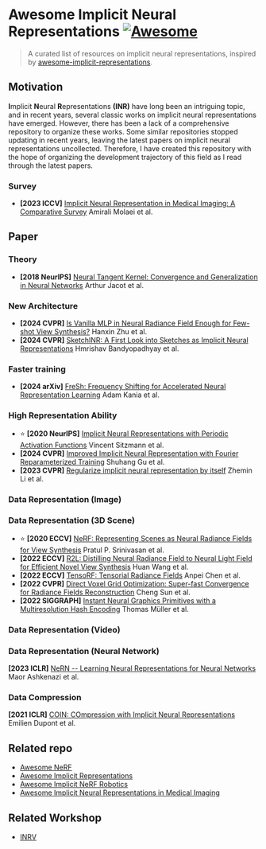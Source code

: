 # Awesome Implicit Neural Representations  [![Awesome](https://camo.githubusercontent.com/8693bde04030b1670d5097703441005eba34240c32d1df1eb82a5f0d6716518e/68747470733a2f2f63646e2e7261776769742e636f6d2f73696e647265736f726875732f617765736f6d652f643733303566333864323966656437386661383536353265336136336531353464643865383832392f6d656469612f62616467652e737667)](https://github.com/sindresorhus/awesome)

> A curated list of resources on implicit neural representations, inspired by [awesome-implicit-representations](https://github.com/vsitzmann/awesome-implicit-representations).





## Motivation

**I**mplicit **N**eural **R**epresentations **(INR)** have long been an intriguing topic, and in recent years, several classic works on implicit neural representations have emerged. However, there has been a lack of a comprehensive repository to organize these works. Some similar repositories stopped updating in recent years, leaving the latest papers on implicit neural representations uncollected. Therefore, I have created this repository with the hope of organizing the development trajectory of this field as I read through the latest papers.



### Survey

- **[2023 ICCV]** [Implicit Neural Representation in Medical Imaging: A Comparative Survey](https://arxiv.org/abs/2307.16142) Amirali Molaei et al.



## Paper

 

### Theory

- **[2018 NeurIPS]** [Neural Tangent Kernel: Convergence and Generalization in Neural Networks](https://arxiv.org/abs/1806.07572) Arthur Jacot et al.





### New Architecture

- **[2024 CVPR]** [Is Vanilla MLP in Neural Radiance Field Enough for Few-shot View Synthesis?](http://arxiv.org/abs/2403.06092) Hanxin Zhu et al.
- **[2024 CVPR]** [SketchINR: A First Look into Sketches as Implicit Neural Representations](https://arxiv.org/abs/2403.09344) Hmrishav Bandyopadhyay et al.





### Faster training

- **[2024 arXiv]** [FreSh: Frequency Shifting for Accelerated Neural Representation Learning](https://arxiv.org/abs/2410.05050) Adam Kania et al.





### High Representation Ability

- :star:
  **[2020 NeurIPS]** [Implicit Neural Representations with Periodic Activation Functions](http://arxiv.org/abs/2006.09661) Vincent Sitzmann et al.
- **[2024 CVPR]** [Improved Implicit Neural Representation with Fourier Reparameterized Training](http://arxiv.org/abs/2401.07402) Shuhang Gu et al.
- **[2023 CVPR]** [Regularize implicit neural representation by itself](http://arxiv.org/abs/2303.15484) Zhemin Li et al.





### Data Representation (Image)





### Data Representation (3D Scene)

- :star:
  **​[2020 ECCV]** [NeRF: Representing Scenes as Neural Radiance Fields for View Synthesis](http://arxiv.org/abs/2003.08934) Pratul P. Srinivasan et al.
- **[2022 ECCV]** [R2L: Distilling Neural Radiance Field to Neural Light Field for Efficient Novel View Synthesis](http://arxiv.org/abs/2203.17261) Huan Wang et al.
- **[2022 ECCV]** [TensoRF: Tensorial Radiance Fields](https://arxiv.org/abs/2203.09517) Anpei Chen et al.
- **[2022 CVPR]** [Direct Voxel Grid Optimization: Super-fast Convergence for Radiance Fields Reconstruction](https://arxiv.org/abs/2111.11215) Cheng Sun et al.
- **[2022 SIGGRAPH]** [Instant Neural Graphics Primitives with a Multiresolution Hash Encoding](https://arxiv.org/abs/2201.05989) Thomas Müller et al.


### Data Representation (Video)





### Data Representation (Neural Network)

**[2023 ICLR]** [NeRN -- Learning Neural Representations for Neural Networks](https://arxiv.org/abs/2212.13554) Maor Ashkenazi et al.



### Data Compression

**[2021 ICLR]** [COIN: COmpression with Implicit Neural Representations](https://arxiv.org/abs/2103.03123) Emilien Dupont et al.









## Related repo

- [Awesome NeRF](https://github.com/awesome-NeRF/awesome-NeRF)
- [Awesome Implicit Representations](https://github.com/vsitzmann/awesome-implicit-representations)
- [Awesome Implicit NeRF Robotics](https://github.com/zubair-irshad/Awesome-Implicit-NeRF-Robotics)
- [Awesome Implicit Neural Representations in Medical Imaging](https://github.com/xmindflow/Awesome-Implicit-Neural-Representations-in-Medical-imaging)





## Related Workshop

- [INRV](https://inrv.github.io/)

